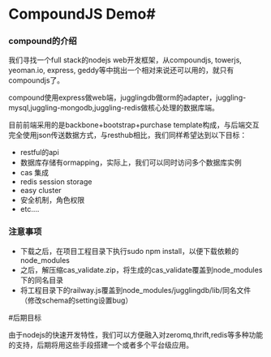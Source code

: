 # CompoundJS Demo#

### compound的介绍
我们寻找一个full stack的nodejs web开发框架，从compoundjs, towerjs, yeoman.io, express, geddy等中挑出一个相对来说还可以用的，就只有compoundjs了。

compound使用express做web端，jugglingdb做orm的adapter，juggling-mysql,juggling-mongodb,juggling-redis做核心处理的数据库端。

目前前端采用的是backbone+bootstrap+purchase template构成，与后端交互完全使用json传送数据方式，与resthub相比，我们同样希望达到以下目标：

 - restful的api
 - 数据库存储有ormapping，实际上，我们可以同时访问多个数据库实例
 - cas 集成
 - redis session storage
 - easy cluster
 - 安全机制，角色权限
 - etc....
 
### 注意事项
 - 下载之后，在项目工程目录下执行sudo npm install，以便下载依赖的node_modules
 - 之后，解压缩cas_validate.zip，将生成的cas_validate覆盖到node_modules下的同名目录
 - 将工程目录下的railway.js覆盖到node_modules/jugglingdb/lib/同名文件（修改schema的setting设置bug）


#后期目标

由于nodejs的快速开发特性，我们可以方便融入对zeromq,thrift,redis等多种功能的支持，后期将用这些手段搭建一个或者多个平台级应用。